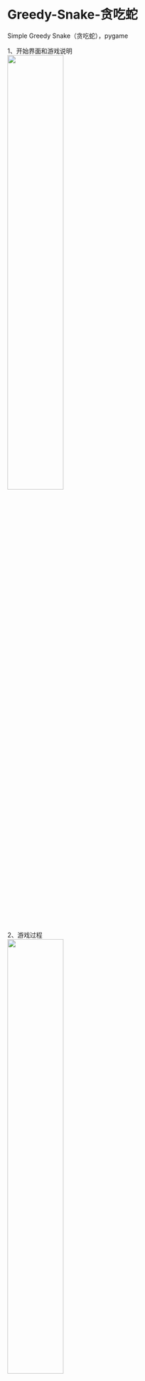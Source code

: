 # Greedy-Snake-贪吃蛇
Simple Greedy Snake（贪吃蛇），pygame

1、开始界面和游戏说明  
<img src="https://github.com/zamLily/Greedy-Snake-/blob/master/start.png" width="50%" height="50%">

  
  
2、游戏过程  
<img src="https://github.com/zamLily/Greedy-Snake-/blob/master/process.png" width="50%" height="50%">

  
  
3、游戏结束  
<img src="https://github.com/zamLily/Greedy-Snake-/blob/master/end.png" width="50%" height="50%">  
  

将py导出为exe：
pyinstaller -F -w Greedy_Snake.py  
  
  
记得把exe_pic种的图片放到exe所在目录下！

